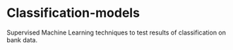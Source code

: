 # Classification-models
Supervised Machine Learning techniques to test results of classification on bank data.
